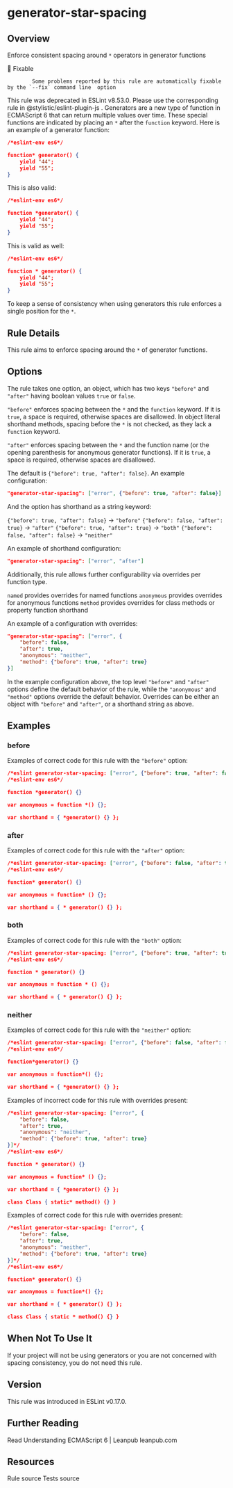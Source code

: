 
# generator-star-spacing
## Overview
Enforce consistent spacing around `*` operators in generator functions


🔧 Fixable

            Some problems reported by this rule are automatically fixable by the `--fix` command line  option
        


This rule was deprecated in ESLint v8.53.0. Please use the corresponding rule  in @stylistic/eslint-plugin-js .
Generators are a new type of function in ECMAScript 6 that can return multiple values over time.
These special functions are indicated by placing an `*` after the `function` keyword.
Here is an example of a generator function:

```json
/*eslint-env es6*/

function* generator() {
    yield "44";
    yield "55";
}
```
This is also valid:

```json
/*eslint-env es6*/

function *generator() {
    yield "44";
    yield "55";
}
```
This is valid as well:

```json
/*eslint-env es6*/

function * generator() {
    yield "44";
    yield "55";
}
```
To keep a sense of consistency when using generators this rule enforces a single position for the `*`.
## Rule Details
This rule aims to enforce spacing around the `*` of generator functions.
## Options
The rule takes one option, an object, which has two keys `"before"` and `"after"` having boolean values `true` or `false`.


`"before"` enforces spacing between the `*` and the `function` keyword.
If it is `true`, a space is required, otherwise spaces are disallowed.
In object literal shorthand methods, spacing before the `*` is not checked, as they lack a `function` keyword.


`"after"` enforces spacing between the `*` and the function name (or the opening parenthesis for anonymous generator functions).
If it is `true`, a space is required, otherwise spaces are disallowed.


The default is `{"before": true, "after": false}`.
An example configuration:

```json
"generator-star-spacing": ["error", {"before": true, "after": false}]
```
And the option has shorthand as a string keyword:

`{"before": true, "after": false}` → `"before"`
`{"before": false, "after": true}` → `"after"`
`{"before": true, "after": true}` → `"both"`
`{"before": false, "after": false}` → `"neither"`

An example of shorthand configuration:

```json
"generator-star-spacing": ["error", "after"]
```
Additionally, this rule allows further configurability via overrides per function type.

`named` provides overrides for named functions
`anonymous` provides overrides for anonymous functions
`method` provides overrides for class methods or property function shorthand

An example of a configuration with overrides:

```json
"generator-star-spacing": ["error", {
    "before": false,
    "after": true,
    "anonymous": "neither",
    "method": {"before": true, "after": true}
}]
```
In the example configuration above, the top level `"before"` and `"after"` options define the default behavior of
the rule, while the `"anonymous"` and `"method"` options override the default behavior.
Overrides can be either an object with `"before"` and `"after"`, or a shorthand string as above.
## Examples
### before
Examples of correct code for this rule with the `"before"` option:


```json
/*eslint generator-star-spacing: ["error", {"before": true, "after": false}]*/
/*eslint-env es6*/

function *generator() {}

var anonymous = function *() {};

var shorthand = { *generator() {} };
```
### after
Examples of correct code for this rule with the `"after"` option:


```json
/*eslint generator-star-spacing: ["error", {"before": false, "after": true}]*/
/*eslint-env es6*/

function* generator() {}

var anonymous = function* () {};

var shorthand = { * generator() {} };
```
### both
Examples of correct code for this rule with the `"both"` option:


```json
/*eslint generator-star-spacing: ["error", {"before": true, "after": true}]*/
/*eslint-env es6*/

function * generator() {}

var anonymous = function * () {};

var shorthand = { * generator() {} };
```
### neither
Examples of correct code for this rule with the `"neither"` option:


```json
/*eslint generator-star-spacing: ["error", {"before": false, "after": false}]*/
/*eslint-env es6*/

function*generator() {}

var anonymous = function*() {};

var shorthand = { *generator() {} };
```
Examples of incorrect code for this rule with overrides present:


```json
/*eslint generator-star-spacing: ["error", {
    "before": false,
    "after": true,
    "anonymous": "neither",
    "method": {"before": true, "after": true}
}]*/
/*eslint-env es6*/

function * generator() {}

var anonymous = function* () {};

var shorthand = { *generator() {} };

class Class { static* method() {} }
```
Examples of correct code for this rule with overrides present:


```json
/*eslint generator-star-spacing: ["error", {
    "before": false,
    "after": true,
    "anonymous": "neither",
    "method": {"before": true, "after": true}
}]*/
/*eslint-env es6*/

function* generator() {}

var anonymous = function*() {};

var shorthand = { * generator() {} };

class Class { static * method() {} }
```
## When Not To Use It
If your project will not be using generators or you are not concerned with spacing consistency, you do not need this rule.
## Version
This rule was introduced in ESLint v0.17.0.
## Further Reading





Read Understanding ECMAScript 6 | Leanpub 
 leanpub.com





## Resources

Rule source 
Tests source 

